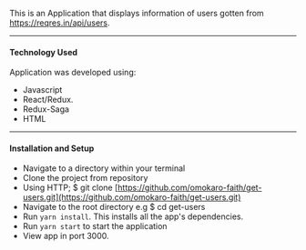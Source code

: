 This is an Application that displays information of users gotten from https://reqres.in/api/users.

***
#### Technology Used

Application was developed using:
- Javascript
- React/Redux.
- Redux-Saga
- HTML

***
#### Installation and Setup
- Navigate to a directory within your terminal
- Clone the project from repository
- Using HTTP; $ git clone [https://github.com/omokaro-faith/get-users.git](https://github.com/omokaro-faith/get-users.git)
- Navigate to the root directory e.g $ cd get-users
- Run `yarn install`. This installs all the app's dependencies.
- Run `yarn start` to start the application
- View app in port 3000.
